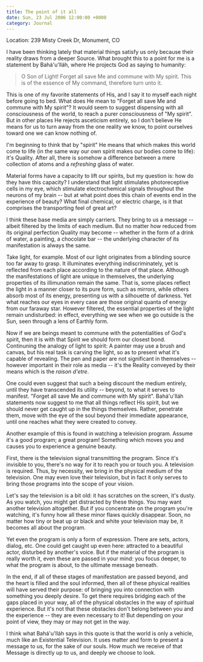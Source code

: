```yaml
---
title: The point of it all
date: Sun, 23 Jul 2006 12:00:00 +0000
category: Journal
---
```


Location: 239 Misty Creek Dr, Monument, CO

I have been thinking lately that material things satisfy us only because
their reality draws from a deeper Source.  What brought this to a point
for me is a statement by Bahá'u'lláh, where He projects God as saying to
humanity:

> O Son of Light!  Forget all save Me and commune with My spirit.  This
> is of the essence of My command, therefore turn unto it.

This is one of my favorite statements of His, and I say it to myself
each night before going to bed.  What does He mean to "Forget all save
Me and commune with My spirit"?  It would seem to suggest dispensing
with all consciousness of the world, to reach a purer consciousness of
"My spirit".  But in other places He rejects asceticism entirely, so I
don't believe He means for us to turn away from the one reality we know,
to point ourselves toward one we can know nothing of.

I'm beginning to think that by "spirit" He means that which makes this
world come to life (in the same way our own spirit makes our bodies come
to life): it's Quality.  After all, there is somehow a difference
between a mere collection of atoms and a *refreshing* glass of water.

Material forms have a capacity to lift our spirits, but my question is:
how do they have this capacity?  I understand that light stimulates
photoreceptive cells in my eye, which stimulate electrochemical signals
throughout the neurons of my brain -- but at what point does this chain
of events end in the experience of beauty?  What final chemical, or
electric charge, is it that comprises the transporting feel of great
art?

I think these base media are simply carriers.  They bring to us a
message -- albeit filtered by the limits of each medium.  But no matter
how reduced from its original perfection Quality may become -- whether
in the form of a drink of water, a painting, a chocolate bar -- the
underlying character of its manifestation is always the same.

Take light, for example.  Most of our light originates from a blinding
source too far away to grasp.  It illuminates everything
indiscriminately, yet is reflected from each place according to the
nature of that place.  Although the manifestations of light are unique
in themselves, the underlying properties of its illimunation remain the
same.  That is, some places reflect the light in a manner closer to its
pure form, such as mirrors, while others absorb most of its energy,
presenting us with a silhouette of darkness.  Yet what reaches our eyes
in every case are those original quanta of energy from our faraway star.
However filtered, the essential properties of the light remain
undisturbed: in effect, everything we see when we go outside is the Sun,
seen through a lens of Earthly form.

Now if we are beings meant to commune with the potentialities of God's
spirit, then it is with that Spirit we should form our closest bond.
Continuning the analogy of light to spirit: A painter may use a brush
and canvas, but his real task is carving the light, so as to present
what it's capable of revealing.  The pen and paper are not significant
in themselves -- however important in their role as media -- it's the
Reality conveyed by their means which is the *raison d'etre*.

One could even suggest that such a being discount the medium entirely,
until they have transcended its utility -- beyond, to what it serves to
manifest.  "Forget all save Me and commune with My spirit".  Bahá'u'lláh
statements now suggest to me that all things reflect His spirit, but we
should never get caught up in the things themselves.  Rather, penetrate
them, move with the eye of the soul beyond their immediate appearance,
until one reaches what they were created to convey.

Another example of this is found in watching a television program.
Assume it's a good program; a great program!  Something which moves you
and causes you to experience a genuine beauty.

First, there is the television signal transmitting the program.  Since
it's invisible to you, there's no way for it to reach you or touch you.
A television is required.  Thus, by necessity, we bring in the physical
medium of the television.  One may even love their television, but in
fact it only serves to bring those programs into the scope of your
vision.

Let's say the television is a bit old: it has scratches on the screen,
it's dusty.  As you watch, you might get distracted by these things.
You may want another television altogether.  But if you concentrate on
the program you're watching, it's funny how all these minor flaws
quickly disappear.  Soon, no matter how tiny or beat up or black and
white your television may be, it becomes all about the program.

Yet even the program is only a form of expression.  There are sets,
actors, dialog, etc.  One could get caught up even here: attracted to a
beautiful actor, disturbed by another's voice.  But if the material of
the program is really worth it, even these are passed in your mind: you
focus deeper, to what the program is about, to the ultimate message
beneath.

In the end, if all of these stages of manifestation are passed beyond,
and the heart is filled and the soul informed, then all of these
physical realities will have served their purpose: of bringing you into
connection with something you deeply desire.  To get there requires
bridging each of the gaps placed in your way, all of the physical
obstacles in the way of spiritual experience.  But it's not that these
obstacles don't belong between you and the experience -- they are even
necessary to it!  But depending on your point of view, they may or may
not get in the way.

I think what Bahá'u'lláh says in this quote is that the world is only a
vehicle, much like an Existential Television.  It uses matter and form
to present a message to us, for the sake of our souls.  How much we
receive of that Message is directly up to us, and deeply we choose to
look.


